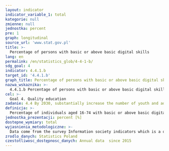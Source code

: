 ```yaml
---
layout: indicator
indicator_variable_1: total
kategorie: null
zmienne: null
jednostka: percent
pre: 1
graph: longitudinal
source_url: 'www.stat.gov.pl'
title: >-
  Percentage of persons with basic or above basic digital skills
lang: en
permalink: /en/statistics_glob/4-4-1-b/
sdg_goal: 4
indicator: 4.4.1.b
target_id: '4.4.1.b'
graph_title: Percentage of persons with basic or above basic digital skills
nazwa_wskaznika: >-
  4.4.1.b Percentage of persons with basic or above basic digital skills
cel: >-
  Goal 4. Quality education
zadanie: 4.4 By 2030, substantially increase the number of youth and adults who have relevant skills, including technical and vocational skills, for employment, decent jobs and entrepreneurship
definicja: >-
  Percentage of individuals aged 16-74 with basic or above basic digital skills
jednostka_prezentacji: percent [%]
dostepne_wymiary: total
wyjasnienia_metodologiczne: >-
  Data come from the survey Information society indicators which is a questionnaire-based sample survey carried out through face-to face interviews. Participation in it is voluntary. The survey is conducted in April every year. In accordance with the requirements set up in the Commission regulations, the survey covers all households in the country (with at least one person aged 16-74) and all persons aged 16-74 living in those households. Persons living in collective accommodation establishments (such as student dormitories, employee hostels, social welfare homes, convents, hospitals, barracks, prisons, etc.) are excluded from the survey. Foreigners may participate in the survey as long as they are able to speak Polish.The indicator concerns persons with two highest out of four levels of overall digital skills: persons with basic overall digital skills – persons who used the Internet in the last 3 months and had every type of skills out of information, communication, problem solving and software skills but at least one type on a basic level. persons with above basic overall digital skills – persons who used the Internet in the last 3 months and had every type of skills out of information, communication, problem solving and software skills on an above basic level. Persons with each type of digital skills on at least basic level are defined as follows: – Persons with basic information skills – persons who used the Internet in the last 3 months and carried out only one of the following activities: coping or moving files or folders  using the Internet storage space to save documents, pictures, music, video or other files  using the Internet to contact public authorities through obtaining information from their websites  finding information about goods or services in the Internet  seeking health-related information in the Internet (e.g. about injuries, illnesses, nutrition, improving health, etc.). – Persons with above basic information skills – persons who used the Internet in the last 3 months and carried out a few of above-mentioned activities. – Persons with basic communication skills – persons who used the Internet in the last 3 months and carried out only one of the following activities: sending/receiving e-mails  participating in social networks (creating user profile, posting messages or other contributions to such networks as Facebook, Twitter, Nasza Klasa, Grono, etc.)  telephoning/video calls over the Internet (e.g. using Skype or Facetime)  uploading self-created content (text, photos, music, videos, software, etc.) to any website to be shared. – Persons with above basic communication skills – persons who used the Internet in the last 3 months and carried out a few of above-mentioned activities. – Persons with basic problem solving skills – persons who used the Internet in the last 3 months and carried out at least one activity from either a list A or B but not from both lists, where: the list A: transferring files between computers or other devices (e.g. a camera, a video camera, a mobile phone or a mp3/mp4 player)  installing software and applications  changing settings (options/preferences in ‘tools’ menu) of any software, including operational system or security programs (e.g. antivirus)  the list B: purchasing goods or services for private use over the Internet in the last 12 months  selling goods or services over the Internet, e.g. via auctions (e.g. Allegro, eBay)  doing an online course or using online learning materials other than a complete online course (e.g. audio-visual materials, online learning software, electronic textbooks) or communicating with instructors or students using educational websites/portals  using Internet banking. – Persons with above basic problem solving skills - persons who used the Internet in the last 3 months and carried out at least one activity from the list A and at least one from the list B. – Persons with basic software skills – persons who used the Internet in the last 3 months and carried out at least one activity from a list A and none from a list B, where the list A: using word processing software (e.g. Word, Writer, WordPerfect)  using spreadsheet software (e.g. Excel)  using software to edit photos, video or audio files  the list B: creating presentations or documents integrating text, pictures, tables or charts  writing a code in a programming language  using advanced functions of spreadsheet software to organise and analyse data, such as sorting, filtering, using formulas, creating charts. – Persons with above basic software skills – persons who used the Internet in the last 3 months and carried out at least one activity from the list B.
zrodlo_danych: Statistics Poland
czestotliwosc_dostępnosc_danych: Annual data  since 2015
---
```

